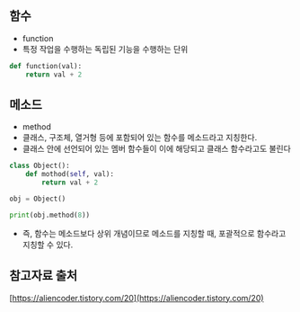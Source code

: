 ## 함수
- function
- 특정 작업을 수행하는 독립된 기능을 수행하는 단위
```python
def function(val):
    return val + 2
```

## 메소드
- method
- 클래스, 구조체, 열거형 등에 포함되어 있는 함수를 메소드라고 지칭한다.
- 클래스 안에 선언되어 있는 멤버 함수들이 이에 해당되고 클래스 함수라고도 불린다
```python
class Object():
    def mothod(self, val):
        return val + 2

obj = Object()

print(obj.method(8))
```
- 즉, 함수는 메소드보다 상위 개념이므로 메소드를 지칭할 때, 포괄적으로 함수라고 지칭할 수 있다.

## 참고자료 출처
[https://aliencoder.tistory.com/20](https://aliencoder.tistory.com/20)